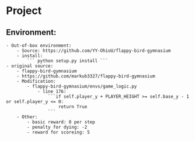 # Project 

## Environment:
    - Out-of-box environment:
        - Source: https://github.com/YY-OhioU/flappy-bird-gymnasium
        - install:
            ``` python setup.py install ```
    - original source: 
        - flappy-bird-gymnasium
        - https://github.com/markub3327/flappy-bird-gymnasium
        - Modification:
            - flappy-bird-gymnasium/envs/game_logic.py
                - line 176: 
                    ```if self.player_y + PLAYER_HEIGHT >= self.base_y - 1 or self.player_y <= 0:
                        return True
                    ```
        - Other:
            - basic reward: 0 per step
            - penalty for dying: -2
            - reward for scoreing: 5
